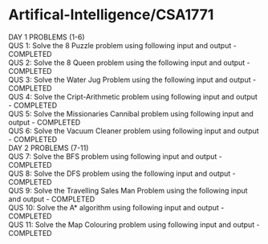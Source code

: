 # Artifical-Intelligence/CSA1771
DAY 1 PROBLEMS (1-6)   
QUS 1: Solve the 8 Puzzle problem using following input and output - COMPLETED   
QUS 2: Solve the 8 Queen problem using the following input and output - COMPLETED   
QUS 3: Solve the Water Jug Problem using the following input and output - COMPLETED   
QUS 4: Solve the Cript-Arithmetic problem using following input and output - COMPLETED   
QUS 5: Solve the Missionaries Cannibal problem using following input and output - COMPLETED   
QUS 6: Solve the Vacuum Cleaner problem using following input and output - COMPLETED   
DAY 2 PROBLEMS (7-11)   
QUS 7: Solve the BFS problem using following input and output - COMPLETED   
QUS 8: Solve the DFS problem using the following input and output - COMPLETED   
QUS 9: Solve the Travelling Sales Man Problem using the following input and output - COMPLETED   
QUS 10: Solve the A* algorithm using following input and output - COMPLETED   
QUS 11: Solve the Map Colouring problem using following input and output - COMPLETED   
